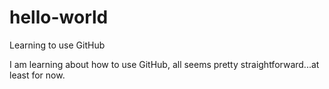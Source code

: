 # hello-world
Learning to use GitHub

I am learning about how to use GitHub, all seems pretty straightforward...at least for now.
